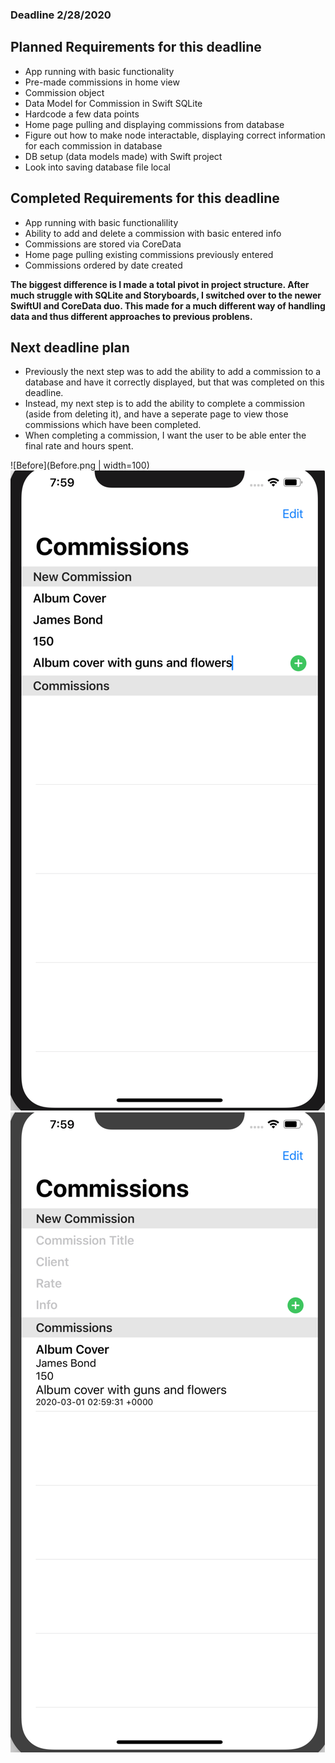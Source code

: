### Deadline 2/28/2020
## Planned Requirements for this deadline
- App running with basic functionality
- Pre-made commissions in home view
- Commission object
- Data Model for Commission in Swift SQLite
- Hardcode a few data points
- Home page pulling and displaying commissions from database 
- Figure out how to make node interactable, displaying correct information for each commission in database
- DB setup (data models made) with Swift project 
- Look into saving database file local

## Completed Requirements for this deadline
- App running with basic functionalility
- Ability to add and delete a commission with basic entered info
- Commissions are stored via CoreData 
- Home page pulling existing commissions previously entered
- Commissions ordered by date created

**The biggest difference is I made a total pivot in project structure. After much struggle with SQLite and Storyboards, I switched over to the newer SwiftUI and CoreData duo. This made for a much different way of handling data and thus different approaches to previous problens.**

## Next deadline plan
- Previously the next step was to add the ability to add a commission to a database and have it correctly displayed, but that was completed on this deadline.
- Instead, my next step is to add the ability to complete a commission (aside from deleting it), and have a seperate page to view those commissions which have been completed. 
- When completing a commission, I want the user to be able enter the final rate and hours spent. 

![Before](Before.png | width=100)
![Middle](Middle.png)
![After](After.png)
